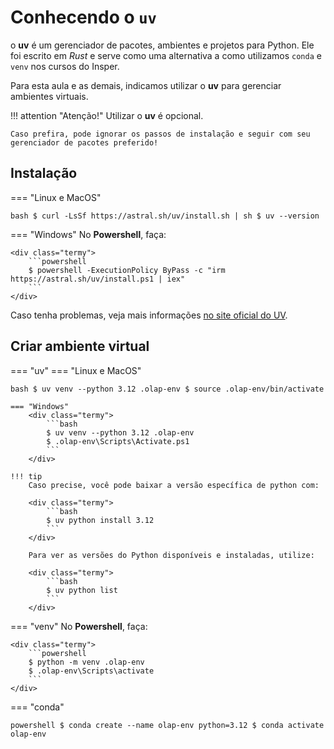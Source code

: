 # Conhecendo o `uv`

o **uv** é um gerenciador de pacotes, ambientes e projetos para Python. Ele foi escrito em *Rust* e serve como uma alternativa a como utilizamos `conda` e `venv` nos cursos do Insper.

Para esta aula e as demais, indicamos utilizar o **uv** para gerenciar ambientes virtuais.

!!! attention "Atenção!"
    Utilizar o **uv** é opcional.
    
    Caso prefira, pode ignorar os passos de instalação e seguir com seu gerenciador de pacotes preferido!

## Instalação

=== "Linux e MacOS"
    <div class="termy">
        ```bash
        $ curl -LsSf https://astral.sh/uv/install.sh | sh
        $ uv --version
        ```
    </div>

=== "Windows"
    No **Powershell**, faça:

    <div class="termy">
        ```powershell
        $ powershell -ExecutionPolicy ByPass -c "irm https://astral.sh/uv/install.ps1 | iex"
        ```
    </div>

Caso tenha problemas, veja mais informações [no site oficial do UV](https://docs.astral.sh/uv/getting-started/installation).

## Criar ambiente virtual

=== "uv"
    === "Linux e MacOS"
        <div class="termy">
            ```bash
            $ uv venv --python 3.12 .olap-env
            $ source .olap-env/bin/activate
            ```
        </div>

    === "Windows"
        <div class="termy">
            ```bash
            $ uv venv --python 3.12 .olap-env
            $ .olap-env\Scripts\Activate.ps1
            ```
        </div>

    !!! tip
        Caso precise, você pode baixar a versão específica de python com:

        <div class="termy">
            ```bash
            $ uv python install 3.12
            ```
        </div>

        Para ver as versões do Python disponíveis e instaladas, utilize:

        <div class="termy">
            ```bash
            $ uv python list
            ```
        </div>

=== "venv"
    No **Powershell**, faça:

    <div class="termy">
        ```powershell
        $ python -m venv .olap-env
        $ .olap-env\Scripts\activate
        ```
    </div>

=== "conda"
    <div class="termy">
        ```powershell
        $ conda create --name olap-env python=3.12
        $ conda activate olap-env
        ```
    </div>